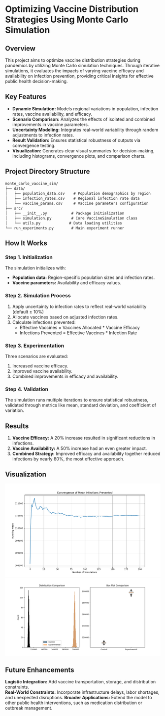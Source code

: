 # **Optimizing Vaccine Distribution Strategies Using Monte Carlo Simulation**
## Overview
This project aims to optimize vaccine distribution strategies during pandemics by utilizing Monte Carlo simulation techniques. Through iterative simulations, it evaluates the impacts of varying vaccine efficacy and availability on infection prevention, providing critical insights for effective public health decision-making.

## Key Features
- **Dynamic Simulation:** Models regional variations in population, infection rates, vaccine availability, and efficacy.
- **Scenario Comparison:** Analyzes the effects of isolated and combined improvements in vaccine parameters.
- **Uncertainty Modeling:** Integrates real-world variability through random adjustments to infection rates.
- **Result Validation:** Ensures statistical robustness of outputs via convergence testing.
- **Visualization:** Generates clear visual summaries for decision-making, including histograms, convergence plots, and comparison charts.

## Project Directory Structure
    monte_carlo_vaccine_sim/
    ├── data/                      
    │   ├── population_data.csv    # Population demographics by region
    │   ├── infection_rates.csv    # Regional infection rate data
    │   └── vaccine_params.csv     # Vaccine parameters configuration
    ├── src/                       
    │   ├── __init__.py           # Package initialization
    │   ├── simulation.py         # Core VaccineSimulation class
    │   └── utils.py             # Data loading utilities
    └── run_experiments.py        # Main experiment runner

## How It Works
### Step 1. Initialization
   The simulation initializes with:
   - **Population data:** Region-specific population sizes and infection rates.   
   - **Vaccine parameters:** Availability and efficacy values.
### Step 2. Simulation Process    
1. Apply uncertainty to infection rates to reflect real-world variability (default ± 10%)
2. Allocate vaccines based on adjusted infection rates.
3. Calculate infections prevented:
   - Effective Vaccines = Vaccines Allocated * Vaccine Efficacy
   - Infections Prevented = Effective Vaccines * Infection Rate
### Step 3. Experimentation
Three scenarios are evaluated:
1. Increased vaccine efficacy.
2. Improved vaccine availability.
3. Combined improvements in efficacy and availability.
### Step 4. Validation
The simulation runs multiple iterations to ensure statistical robustness, validated through metrics like mean, standard deviation, and coefficient of variation.    

## Results
1. **Vaccine Efficacy:** A 20% increase resulted in significant reductions in infections.
2. **Vaccine Availability:** A 50% increase had an even greater impact.
3. **Combined Strategy:** Improved efficacy and availability together reduced infections by nearly 80%, the most effective approach.

## Visualization
![Coverenge of Mean Infections Prevented](convergence_plot.png)
![Distribution Comparison](experiment_comparison.png)

## Future Enhancements
**Logistic Integration:** Add vaccine transportation, storage, and distribution constraints.    
**Real-World Constraints:** Incorporate infrastructure delays, labor shortages, and unexpected disruptions. 
**Broader Applications:** Extend the model to other public health interventions, such as medication distribution or outbreak management.
